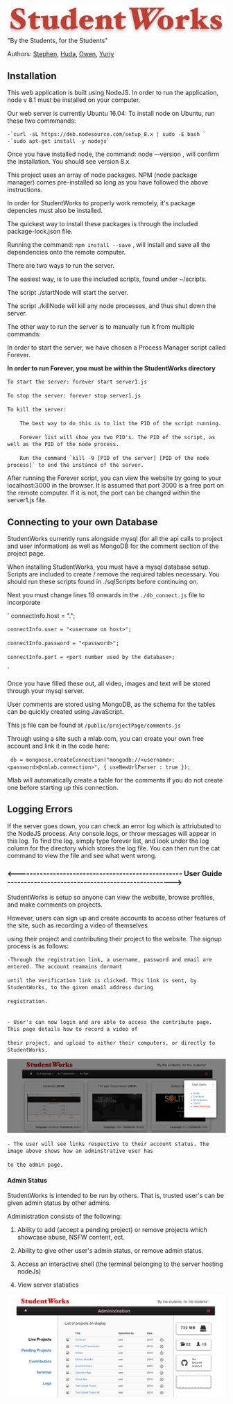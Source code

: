 <img src='/public/images/logo.png'></img>
"By the Students, for the Students"

Authors: [Stephen](https://github.com/steaward), [Huda](https://github.com/ooHAoo), [Owen](https://github.com/Owen-Mak), [Yuriy](https://github.com/YuriyKartuzov)

## Installation

This web application is built using NodeJS. 
In order to run the application, node v 8.1 must be installed on your computer.

Our web server is currently Ubuntu 16.04:
To install node on Ubuntu, run these two commmands:

	-`curl -sL https://deb.nodesource.com/setup_8.x | sudo -E bash `
	-`sudo apt-get install -y nodejs`

Once you have installed node, the command: node --version , will confirm the installation. You should see version 8.x

This project uses an array of node packages. NPM (node package manager) comes pre-installed so long as you have followed the above instructions. 

In order for StudentWorks to properly work remotely, it's package depencies must also be installed. 

The quickest way to install these packages is through the included package-lock.json file. 

Running the command: `npm install --save` , will install and save all the dependencies onto the remote computer. 


There are two ways to run the server.

The easiest way, is to use the included scripts, found under ~/scripts.

The script ./startNode will start the server.

The script ./killNode will kill any node processes, and thus shut down the server.

The other way to run the server is to manually run it from multiple commands:

In order to start the server, we have chosen a Process Manager script called Forever. 

**In order to run Forever, you must be within the StudentWorks directory**
	
	To start the server: forever start server1.js
	
	To stop the server: forever stop server1.js
	
	To kill the server: 
	
  		The best way to do this is to list the PID of the script running. 
  
  		Forever list will show you two PID's. The PID of the script, as well as the PID of the node process. 
  
  		Run the command `kill -9 [PID of the server] [PID of the node process]` to end the instance of the server. 
 
After running the Forever script, you can view the website by going to your localhost:3000 in the browser. It is assumed that port 3000 is a free port on the remote computer. If it is not, the port can be changed within the server1.js file. 

## Connecting to your own Database

StudentWorks currently runs alongside mysql  (for all the api calls to project and user information) as well as MongoDB for the comment section of the project page.

When installing StudentWorks, you must have a mysql database setup. Scripts are included to create / remove the required tables necessary. You should run these scripts found in ./sqlScripts before continuing on. 

Next you must change lines 18 onwards in the `./db_connect.js` file to incorporate 

`
    connectInfo.host = "<hostname>.<domain>";
    
    connectInfo.user = "<username on host>";
    
    connectInfo.password = "<password>";
    
    connectInfo.port = <port number used by the database>;
`

Once you have filled these out, all video, images and text will be stored through your mysql server. 

User comments are stored using MongoDB, as the schema for the tables can be quickly created using JavaScript. 

This js file can be found at `/public/projectPage/comments.js` 

Through using a site such a mlab.com, you can create your own free account and link it in the code here:

` db = mongoose.createConnection("mongodb://<username>:<password>@<mlab.connection>", { useNewUrlParser : true });`

Mlab will automatically create a table for the comments if you do not create one before starting up this connection. 

## Logging Errors 

If the server goes down, you can check an error log which is attriubuted to the NodeJS process. Any console.logs, or throw messages will appear in this log.
To find the log, simply type forever list, and look under the log column for the directory which stores the log file.
You can then run the cat command to view the file and see what went wrong.


### <--------------------------------------------------     User Guide     --------------------------------------------------> 

StudentWorks is setup so anyone can view the website, browse profiles, and make comments on projects. 

However, users can sign up and create accounts to access other features of the site, such as recording a video of themselves

using their project and contributing their project to the website. The signup process is as follows:

	-Through the registration link, a username, password and email are entered. The account reamains dormant 
	
	until the verification link is clicked. This link is sent, by StudentWorks, to the given email address during 
	
	registration.
	
	
	- User's can now login and are able to access the contribute page. This page details how to record a video of 
	
	their project, and upload to either their computers, or directly to StudentWorks. 

<img src='/public/images/userModal.png'></img>

	- The user will see links respective to their account status. The image above shows how an adminstrative user has

	to the admin page. 
	
#### Admin Status

StudentWorks is intended to be run by others. That is, trusted user's can be given admin status by other admins. 

Administration consists of the following: 

1. Ability to add (accept a pending project) or remove projects which showcase abuse, NSFW content, ect. 

2. Ability to give other user's admin status, or remove admin status. 

3. Access an interactive shell (the terminal belonging to the server hosting nodeJs)

4. View server statistics

<img src='/public/images/adminPage.png'></img>

